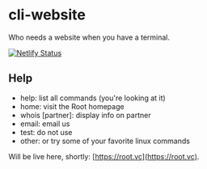 # cli-website
Who needs a website when you have a terminal.

[![Netlify Status](https://api.netlify.com/api/v1/badges/f3bfb854-9bc6-40a7-8d4c-2cccd3850764/deploy-status)](https://app.netlify.com/sites/rootvc-cli-website/deploys)

## Help
  - help: list all commands (you're looking at it)
  - home: visit the Root homepage
  - whois [partner]: display info on partner
  - email: email us
  - test: do not use
  - other: or try some of your favorite linux commands

Will be live here, shortly: [https://root.vc](https://root.vc).
